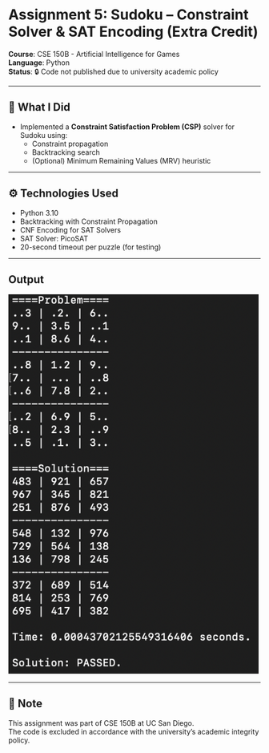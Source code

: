 # Assignment 5: Sudoku – Constraint Solver & SAT Encoding (Extra Credit)

**Course**: CSE 150B - Artificial Intelligence for Games  
**Language**: Python  
**Status**: 🔒 Code not published due to university academic policy  

---

## 📌 What I Did

- Implemented a **Constraint Satisfaction Problem (CSP)** solver for Sudoku using:
  - Constraint propagation
  - Backtracking search
  - (Optional) Minimum Remaining Values (MRV) heuristic

---

## ⚙️ Technologies Used

- Python 3.10  
- Backtracking with Constraint Propagation  
- CNF Encoding for SAT Solvers  
- SAT Solver: PicoSAT  
- 20-second timeout per puzzle (for testing)

---

## Output

<img src="./sudoku-output.png" alt="Sudoku Output" width="500"/>

---

## 🛑 Note

This assignment was part of CSE 150B at UC San Diego.  
The code is excluded in accordance with the university’s academic integrity policy.
